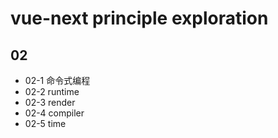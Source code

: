 # vue-next principle exploration

## 02

- 02-1 命令式编程
- 02-2 runtime
- 02-3 render
- 02-4 compiler
- 02-5 time

